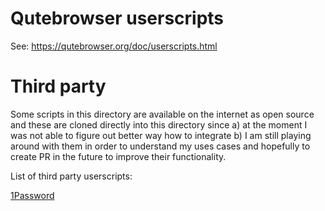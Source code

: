 # Qutebrowser userscripts

See: https://qutebrowser.org/doc/userscripts.html

# Third party

Some scripts in this directory are available on the internet as open source and these are cloned directly into this directory since a) at the moment I was not able to figure out better way how to integrate b) I am still playing around with them in order to understand my uses cases and hopefully to create PR in the future to improve their functionality.

List of third party userscripts:

[1Password](https://github.com/fmartingr/qute-1password)
